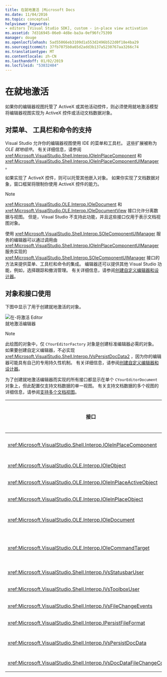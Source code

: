 ```yaml
---
title: 在就地激活 |Microsoft Docs
ms.date: 11/04/2016
ms.topic: conceptual
helpviewer_keywords:
- editors [Visual Studio SDK], custom - in-place view activation
ms.assetid: 7d316945-06e0-4d8e-ba3a-0ef96fc75399
manager: douge
ms.openlocfilehash: 5ad55066eb3109d1a553d2496b522d0f18e4ba29
ms.sourcegitcommit: 37fb7075b0a65d2add3b137a5230767aa3266c74
ms.translationtype: MT
ms.contentlocale: zh-CN
ms.lasthandoff: 01/02/2019
ms.locfileid: "53832484"
---
```

# <a name="in-place-activation"></a>在就地激活
如果你的编辑器视图托管了 ActiveX 或其他活动控件，则必须使用就地激活模型将编辑器视图实现为 ActiveX 控件或活动文档数据对象。  
  
## <a name="support-for-menus-toolbars-and-commands"></a>对菜单、 工具栏和命令的支持  
 Visual Studio 允许你的编辑器视图使用 IDE 的菜单和工具栏。 这些扩展被称为 *OLE 就地组件*。 有关详细信息，请参阅 <xref:Microsoft.VisualStudio.Shell.Interop.IOleInPlaceComponent> 和 <xref:Microsoft.VisualStudio.Shell.Interop.IOleInPlaceComponentUIManager>。  
  
 如果实现了 ActiveX 控件，则可以托管其他嵌入对象。 如果你实现了文档数据对象，窗口框架将限制你使用 ActiveX 控件的能力。  
  
> [!NOTE]
>  <xref:Microsoft.VisualStudio.OLE.Interop.IOleDocument> 和 <xref:Microsoft.VisualStudio.OLE.Interop.IOleDocumentView> 接口允许分离数据与视图。 但是，Visual Studio 不支持此功能，并且这些接口仅用于表示文档视图对象。  
  
 使用 <xref:Microsoft.VisualStudio.Shell.Interop.SOleComponentUIManager> 服务的编辑器可以通过调用由 <xref:Microsoft.VisualStudio.Shell.Interop.IOleInPlaceComponentUIManager> 服务实现的 <xref:Microsoft.VisualStudio.Shell.Interop.SOleComponentUIManager> 接口的方法来提供菜单、工具栏和命令的集成。 编辑器还可以提供其他 Visual Studio 功能，例如，选择跟踪和撤消管理。 有关详细信息，请参阅[创建自定义编辑器和设计器](../extensibility/creating-custom-editors-and-designers.md)。  
  
## <a name="objects-and-interfaces-used"></a>对象和接口使用  
 下图中显示了用于创建就地激活的对象。  
  
 ![在&#45;将激活 Editor](../extensibility/media/vsinplaceactivationeditor.gif "vsInPlaceActivationEditor")  
就地激活编辑器  
  
> [!NOTE]
>  此绘图的对象中，仅 `CYourEditorFactory` 对象是创建标准编辑器必需的对象。 如果要创建自定义编辑器，不必实现 <xref:Microsoft.VisualStudio.Shell.Interop.IVsPersistDocData2> ，因为你的编辑器可能具有自己的专用持久性机制。 有关详细信息，请参阅[创建自定义编辑器和设计器](../extensibility/creating-custom-editors-and-designers.md)。  
  
 为了创建就地激活编辑器而实现的所有接口都显示在单个 `CYourEditorDocument` 对象上，但此配置仅支持文档数据的单一视图。 有关支持文档数据的多个视图的详细信息，请参阅[支持多个文档视图](../extensibility/supporting-multiple-document-views.md)。  
  
|接口|对象类型|使用|  
|---------------|--------------------|---------|  
|<xref:Microsoft.VisualStudio.Shell.Interop.IOleInPlaceComponent>|视图|通过使用 <xref:Microsoft.VisualStudio.Shell.Interop.SOleComponentUIManager> 服务，使就地 VSPackage 对象能够作为完全集成的 IDE 组件来工作。 此服务将对象的菜单、工具栏和命令集成到 IDE 中，并发出状态更改通知。|  
|<xref:Microsoft.VisualStudio.OLE.Interop.IOleObject>|视图|嵌入对象向其容器提供基本功能并与该容器通信的主要手段。|  
|<xref:Microsoft.VisualStudio.OLE.Interop.IOleInPlaceActiveObject>|视图|管理就地对象的激活和停用，并确定应为可见的就地对象数目。|  
|<xref:Microsoft.VisualStudio.OLE.Interop.IOleInPlaceObject>|视图|为就地对象、关联应用程序的最外侧框架窗口，以及包含嵌入对象的应用程序中的文档窗口之间的通信提供一个直接的通道。|  
|<xref:Microsoft.VisualStudio.OLE.Interop.IOleDocument>|视图|实现 ActiveX 对象。 请注意，IDE 中未使用分隔文档数据与视图的 <xref:Microsoft.VisualStudio.OLE.Interop.IOleDocument> 和 <xref:Microsoft.VisualStudio.OLE.Interop.IOleDocumentView> 方法。|  
|<xref:Microsoft.VisualStudio.OLE.Interop.IOleCommandTarget>|视图/数据|使文档数据对象和/或文档视图对象能够参与命令处理。|  
|<xref:Microsoft.VisualStudio.Shell.Interop.IVsStatusbarUser>|视图|启用状态栏更新。|  
|<xref:Microsoft.VisualStudio.Shell.Interop.IVsToolboxUser>|视图|实现向工具箱添加项。|  
|<xref:Microsoft.VisualStudio.Shell.Interop.IVsFileChangeEvents>|数据|向已编辑的文件发送更改通知。 （此接口是可选的。）|  
|<xref:Microsoft.VisualStudio.Shell.Interop.IPersistFileFormat>|数据|用于为某一文件类型启用“另存为”功能。|  
|<xref:Microsoft.VisualStudio.Shell.Interop.IVsPersistDocData>|数据|实现文档持久性。 对于只读文件，调用 <xref:Microsoft.VisualStudio.Shell.Interop.IVsPersistDocData2.SetDocDataReadOnly%2A> 以提供“锁状”图标来表示只读文件。|  
|<xref:Microsoft.VisualStudio.Shell.Interop.IVsDocDataFileChangeControl>|数据|确定是否应忽略对文档数据的更改。|